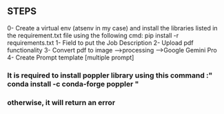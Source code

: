 
## STEPS

0- Create a virtual env (atsenv in my case) and install the libraries listed in the requirement.txt 
   file using the following cmd: pip install -r requirements.txt
1- Field to put the Job Description
2- Upload pdf functionality
3-  Convert pdf to image -->processing -->Google Gemini Pro
4- Create Prompt template [multiple prompt]

### It is required to install poppler library using this command :" conda install -c conda-forge poppler "
### otherwise, it will return an error